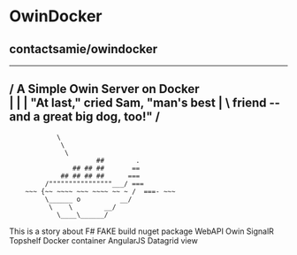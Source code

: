 # OwinDocker
contactsamie/owindocker
---------------------------------


 ________________________________________
/ A Simple Owin Server on Docker         \
|                                        |
| "At last," cried Sam, "man's best      |
\ friend -- and a great big dog, too!"   /
 ----------------------------------------
                \
                 \
                  \
                          ##        .
                    ## ## ##       ==
                 ## ## ## ##      ===
             /""""""""""""""""___/ ===
        ~~~ {~~ ~~~~ ~~~ ~~~~ ~~ ~ /  ===- ~~~
             \______ o          __/
              \    \        __/
                \____\______/


This is a story about 
F# FAKE build
nuget package
WebAPI 
Owin
SignalR
Topshelf
Docker container
AngularJS 
Datagrid view

